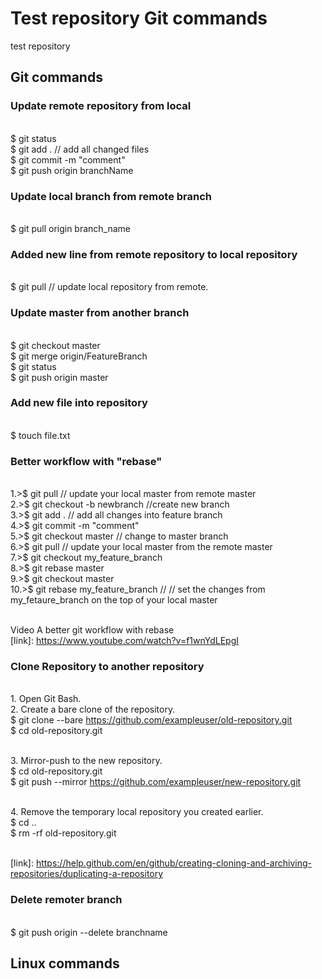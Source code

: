 # Test repository Git commands
test repository
<br/>
## Git commands
### Update remote repository from local
<br/>$ git status
<br/>$ git add .  // add all changed files 
<br/>$ git commit -m "comment"
<br/>$ git push origin branchName
### Update local branch from remote branch
<br/>$ git pull origin branch_name
### Added new line from remote repository to local repository
<br/>$ git pull  // update local repository from remote.
### Update master from another branch
<br/>$ git checkout master
<br/>$ git merge origin/FeatureBranch
<br/>$ git status
<br/>$ git push origin master
### Add new file into repository
<br/>$ touch file.txt
### Better workflow with "rebase"
<br/>1.>$ git pull // update your local master from remote master
<br/>2.>$ git checkout -b newbranch  //create new branch
<br/>3.>$ git add . // add all changes into feature branch
<br/>4.>$ git commit -m "comment"
<br/>5.>$ git checkout master // change to master branch
<br/>6.>$ git pull // update your local master from the remote master
<br/>7.>$ git checkout my_feature_branch
<br/>8.>$ git rebase master
<br/>9.>$ git checkout master
<br/>10.>$ git rebase my_feature_branch  // // set the changes from my_fetaure_branch on the top of your local master

<br/>Video A better git workflow with rebase 
<br/>[link]: https://www.youtube.com/watch?v=f1wnYdLEpgI


### Clone Repository to another repository

<br/>1. Open Git Bash.
<br/>2. Create a bare clone of the repository.
<br/>$ git clone --bare https://github.com/exampleuser/old-repository.git
<br/>$ cd old-repository.git

<br/>3. Mirror-push to the new repository.
<br/>$ cd old-repository.git
<br/>$ git push --mirror https://github.com/exampleuser/new-repository.git

<br/>4. Remove the temporary local repository you created earlier.
<br/>$ cd ..
<br/>$ rm -rf old-repository.git

<br/>[link]: https://help.github.com/en/github/creating-cloning-and-archiving-repositories/duplicating-a-repository


### Delete remoter branch
<br/>$ git push origin --delete branchname


## Linux commands

















